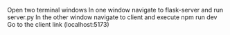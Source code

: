 Open two terminal windows
In one window navigate to flask-server and run server.py
In the other window navigate to client and execute npm run dev
Go to the client link (localhost:5173)
